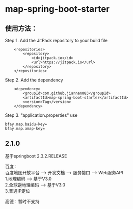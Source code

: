 # map-spring-boot-starter
## 使用方法：  
Step 1. Add the JitPack repository to your build file  
```
	<repositories>
		<repository>
		    <id>jitpack.io</id>
		    <url>https://jitpack.io</url>
		</repository>
	</repositories> 
```
Step 2. Add the dependency  
```
	<dependency>
	    <groupId>com.github.jiannan083</groupId>
	    <artifactId>map-spring-boot-starter</artifactId>
	    <version>Tag</version>
	</dependency>
```
Step 3. "application.properties" use  
```
bfay.map.baidu-key=
bfay.map.amap-key=
```
## 2.1.0
基于springboot 2.3.2.RELEASE  

百度：  
百度地图开放平台 --> 开发文档 --> 服务接口 --> Web服务API  
1.地理编码 --> 基于V3.0  
2.全球逆地理编码 --> 基于V3.0  
3.普通IP定位  

高德：暂时不支持  